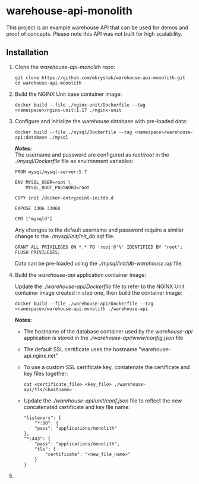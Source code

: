 # warehouse-api-monolith
This project is an example warehouse API that can be used for demos and proof of concepts. Please note this API was not built for high scalability.

## Installation ##
1. Clone the *warehouse-api-monolith* repo:
   
   ```
   git clone https://github.com/mkryshak/warehouse-api-monolith.git
   cd warehouse-api-monolith
   ```
   
2. Build the NGINX Unit base container image:
   
   ```
   docker build --file ./nginx-unit/Dockerfile --tag <namespace>/nginx-unit:1.17 ./nginx-unit
   ```
   
3. Configure and initialize the warehouse database with pre-loaded data:
   
   ```
   docker build --file ./mysql/Dockerfile --tag <namespace>/warehouse-api:database ./mysql
   ```
   
   ***Notes:***   
   The username and password are configured as *root/root* in the *./mysql/Dockerfile* file as environment variables:
   
   ```
   FROM mysql/mysql-server:5.7
   
   ENV MYSQL_USER=root \
       MYSQL_ROOT_PASSWORD=root
   
   COPY init /docker-entrypoint-initdb.d
   
   EXPOSE 3306 33060
   
   CMD ["mysqld"]
   ```
   
   Any changes to the default username and password require a similar change to the *./mysql/init/init_db.sql* file:
   
   ```
   GRANT ALL PRIVILEGES ON *.* TO 'root'@'%' IDENTIFIED BY 'root';
   FLUSH PRIVILEGES;
   ```
   
   Data can be pre-loaded using the *./mysql/init/db-warehouse.sql* file.
   
4. Build the *warehouse-api* application container image:
   
   Update the *./warehouse-api/Dockerfile* file to refer to the NGINX Unit container image created in step one, then build the container image:
   
   ```
   docker build --file ./warehouse-api/Dockerfile --tag <namespace>/warehouse-api:monolith ./warehouse-api
   ```
   
   **Notes:**
     - The hostname of the database container used by the *warehouse-api* application is stored in the *./warehouse-api/www/config.json* file
     - The default SSL certificate uses the hostname "warehouse-api.nginx.net"
     - To use a custom SSL certificate key, contatenate the certificate and key files together:
       
       ```cat <certificate_file> <key_file> ./warehouse-api/tls/<hostname>```
       
     - Update the *./warehouse-api/unit/conf.json* file to reflect the new concatenated certificate and key file name:
       
       ```
       "listeners": {
           "*:80": {
           "pass": "applications/monolith"
       },
       "*:443": {
           "pass": "applications/monolith",
           "tls": {
               "certificate": "<new_file_name>"
           }
       }
       ```
       
5. 
